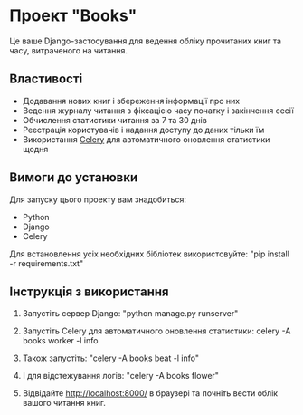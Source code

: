 # Проект "Books"

Це ваше Django-застосування для ведення обліку прочитаних книг та часу, витраченого на читання.

## Властивості

- Додавання нових книг і збереження інформації про них
- Ведення журналу читання з фіксацією часу початку і закінчення сесії
- Обчислення статистики читання за 7 та 30 днів
- Реєстрація користувачів і надання доступу до даних тільки їм
- Використання [Celery](http://www.celeryproject.org/) для автоматичного оновлення статистики щодня

## Вимоги до установки

Для запуску цього проекту вам знадобиться:

- Python
- Django
- Celery

Для встановлення усіх необхідних бібліотек використовуйте: "pip install -r requirements.txt"

## Інструкція з використання

1. Запустіть сервер Django: "python manage.py runserver"
2. Запустіть Celery для автоматичного оновлення статистики: celery -A books worker -l info
3. Також запустіть:  "celery -A books beat -l info"
4. І для відстежування логів: "celery -A books flower"      


3. Відвідайте [http://localhost:8000/](http://localhost:8000/) в браузері та почніть вести облік вашого читання книг.
